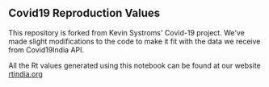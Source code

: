 ## Covid19 Reproduction Values

This repository is forked from Kevin Systroms' Covid-19 project. We've made slight modifications to the code to make it fit with the data we receive from Covid19India API. 

All the Rt values generated using this notebook can be found at our website [rtindia.org](rtindia.org)